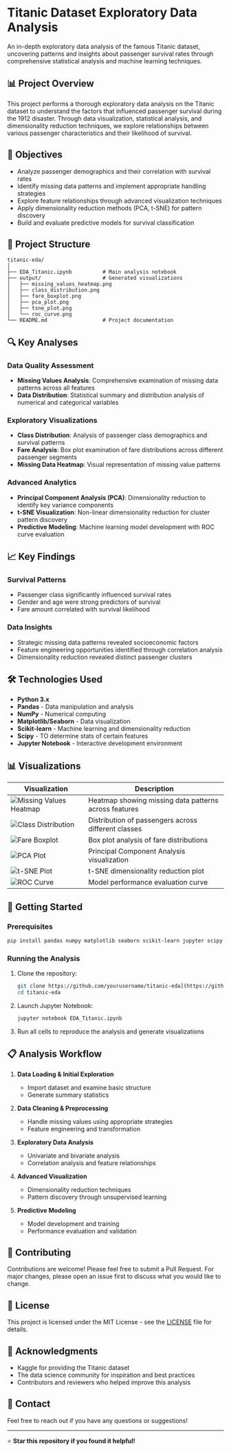 # Titanic Dataset Exploratory Data Analysis

An in-depth exploratory data analysis of the famous Titanic dataset, uncovering patterns and insights about passenger survival rates through comprehensive statistical analysis and machine learning techniques.

## 📊 Project Overview

This project performs a thorough exploratory data analysis on the Titanic dataset to understand the factors that influenced passenger survival during the 1912 disaster. Through data visualization, statistical analysis, and dimensionality reduction techniques, we explore relationships between various passenger characteristics and their likelihood of survival.

## 🎯 Objectives

- Analyze passenger demographics and their correlation with survival rates
- Identify missing data patterns and implement appropriate handling strategies
- Explore feature relationships through advanced visualization techniques
- Apply dimensionality reduction methods (PCA, t-SNE) for pattern discovery
- Build and evaluate predictive models for survival classification

## 📁 Project Structure

```
titanic-eda/
│
├── EDA_Titanic.ipynb          # Main analysis notebook
├── output/                    # Generated visualizations
│   ├── missing_values_heatmap.png
│   ├── class_distribution.png
│   ├── fare_boxplot.png
│   ├── pca_plot.png
│   ├── tsne_plot.png
│   └── roc_curve.png
└── README.md                  # Project documentation
```

## 🔍 Key Analyses

### Data Quality Assessment
- **Missing Values Analysis**: Comprehensive examination of missing data patterns across all features
- **Data Distribution**: Statistical summary and distribution analysis of numerical and categorical variables

### Exploratory Visualizations
- **Class Distribution**: Analysis of passenger class demographics and survival patterns
- **Fare Analysis**: Box plot examination of fare distributions across different passenger segments
- **Missing Data Heatmap**: Visual representation of missing value patterns

### Advanced Analytics
- **Principal Component Analysis (PCA)**: Dimensionality reduction to identify key variance components
- **t-SNE Visualization**: Non-linear dimensionality reduction for cluster pattern discovery
- **Predictive Modeling**: Machine learning model development with ROC curve evaluation

## 📈 Key Findings

### Survival Patterns
- Passenger class significantly influenced survival rates
- Gender and age were strong predictors of survival
- Fare amount correlated with survival likelihood

### Data Insights
- Strategic missing data patterns revealed socioeconomic factors
- Feature engineering opportunities identified through correlation analysis
- Dimensionality reduction revealed distinct passenger clusters

## 🛠️ Technologies Used

- **Python 3.x**
- **Pandas** - Data manipulation and analysis
- **NumPy** - Numerical computing
- **Matplotlib/Seaborn** - Data visualization
- **Scikit-learn** - Machine learning and dimensionality reduction
- **Scipy** - TO determine stats of certain features
- **Jupyter Notebook** - Interactive development environment

## 📊 Visualizations

| Visualization | Description |
|---------------|-------------|
| ![Missing Values Heatmap](output/missing_values_heatmap.png) | Heatmap showing missing data patterns across features |
| ![Class Distribution](output/class_distribution.png) | Distribution of passengers across different classes |
| ![Fare Boxplot](output/fare_boxplot.png) | Box plot analysis of fare distributions |
| ![PCA Plot](output/pca_plot.png) | Principal Component Analysis visualization |
| ![t-SNE Plot](output/tsne_plot.png) | t-SNE dimensionality reduction plot |
| ![ROC Curve](output/roc_curve.png) | Model performance evaluation curve |

## 🚀 Getting Started

### Prerequisites
```bash
pip install pandas numpy matplotlib seaborn scikit-learn jupyter scipy
```

### Running the Analysis
1. Clone the repository:
   ```bash
   git clone https://github.com/yourusername/titanic-eda](https://github.com/AbirBanerjee1223/celebal-4-titanic_EDA.git
   cd titanic-eda
   ```

2. Launch Jupyter Notebook:
   ```bash
   jupyter notebook EDA_Titanic.ipynb
   ```

3. Run all cells to reproduce the analysis and generate visualizations

## 📋 Analysis Workflow

1. **Data Loading & Initial Exploration**
   - Import dataset and examine basic structure
   - Generate summary statistics

2. **Data Cleaning & Preprocessing**
   - Handle missing values using appropriate strategies
   - Feature engineering and transformation

3. **Exploratory Data Analysis**
   - Univariate and bivariate analysis
   - Correlation analysis and feature relationships

4. **Advanced Visualization**
   - Dimensionality reduction techniques
   - Pattern discovery through unsupervised learning

5. **Predictive Modeling**
   - Model development and training
   - Performance evaluation and validation

## 🤝 Contributing

Contributions are welcome! Please feel free to submit a Pull Request. For major changes, please open an issue first to discuss what you would like to change.

## 📄 License

This project is licensed under the MIT License - see the [LICENSE](LICENSE) file for details.

## 🙏 Acknowledgments

- Kaggle for providing the Titanic dataset
- The data science community for inspiration and best practices
- Contributors and reviewers who helped improve this analysis

## 📧 Contact

Feel free to reach out if you have any questions or suggestions!

---

⭐ **Star this repository if you found it helpful!**
